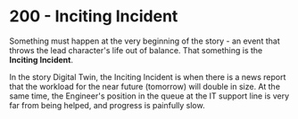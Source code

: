 # 200 - Inciting Incident

Something must happen at the very beginning of the story - an event that throws the lead character's life out of balance. That something is the **Inciting Incident**.

In the story Digital Twin, the Inciting Incident is when there is a news report that the workload for the near future (tomorrow) will double in size. At the same time, the Engineer's position in the queue at the IT support line is very far from being helped, and progress is painfully slow.
